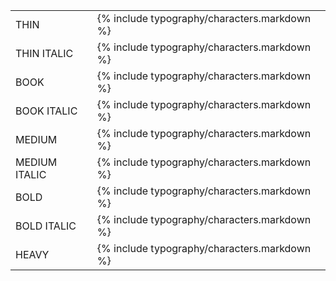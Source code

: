 <table border="0">
<tr><td>THIN</td><td>{% include typography/characters.markdown %}</td></tr>
<tr><td>THIN ITALIC</td><td>{% include typography/characters.markdown %}</td></tr>
<tr><td>BOOK</td><td>{% include typography/characters.markdown %}</td></tr>
<tr><td>BOOK ITALIC</td><td>{% include typography/characters.markdown %}</td></tr>
<tr><td>MEDIUM</td><td>{% include typography/characters.markdown %}</td></tr>
<tr><td>MEDIUM ITALIC</td><td>{% include typography/characters.markdown %}</td></tr>
<tr><td>BOLD</td><td>{% include typography/characters.markdown %}</td></tr>
<tr><td>BOLD ITALIC</td><td>{% include typography/characters.markdown %}</td></tr>
<tr><td>HEAVY</td><td>{% include typography/characters.markdown %}</td></tr>
</table>
